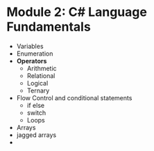 # Module 2: C# Language Fundamentals

- Variables
- Enumeration
- **Operators**
	- Arithmetic
	- Relational
	- Logical
	- Ternary
- Flow Control and conditional statements
	- if else
	- switch
	- Loops
- Arrays
- jagged arrays
- 